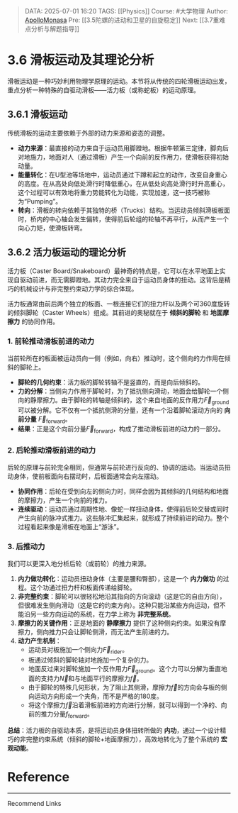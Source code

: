 > DATA: 2025-07-01 16:20
> TAGS: [[Physics]]
> Course: #大学物理
> Author: [ApolloMonasa](https://github.com/ApolloMonasa)
> Pre: [[3.5陀螺的进动和卫星的自旋稳定]]
> Next: [[3.7重难点分析与解题指导]]

# 3.6 滑板运动及其理论分析
滑板运动是一种巧妙利用物理学原理的运动。本节将从传统的四轮滑板运动出发，重点分析一种特殊的自驱动滑板——活力板（或称蛇板）的运动原理。

## 3.6.1 滑板运动
传统滑板的运动主要依赖于外部的动力来源和姿态的调整。
*   **动力来源**：最直接的动力来自于运动员用脚蹬地。根据牛顿第三定律，脚向后对地施力，地面对人（通过滑板）产生一个向前的反作用力，使滑板获得初始动量。
*   **能量转化**：在U型池等场地中，运动员通过下蹲和起立的动作，改变自身重心的高度。在从高处向低处滑行时降低重心，在从低处向高处滑行时升高重心，这个过程可以有效地将重力势能转化为动能，实现加速，这一技巧被称为“Pumping”。
*   **转向**：滑板的转向依赖于其独特的桥（Trucks）结构。当运动员倾斜滑板板面时，桥内的中心轴会发生偏转，使得前后轮组的轮轴不再平行，从而产生一个向心力矩，使滑板转弯。

## 3.6.2 活力板运动的理论分析
活力板（Caster Board/Snakeboard）最神奇的特点是，它可以在水平地面上实现自驱动前进，而无需脚蹬地。其动力完全来自于运动员身体的扭动。这背后是精巧的机械设计与非完整约束动力学的综合体现。

活力板通常由前后两个独立的板面、一根连接它们的扭力杆以及两个可360度旋转的倾斜脚轮（Caster Wheels）组成。其前进的奥秘就在于 **倾斜的脚轮** 和 **地面摩擦力** 的协同作用。

### 1. 前轮推动滑板前进的动力
当前轮所在的板面被运动员向一侧（例如，向右）推动时，这个侧向的力作用在倾斜的脚轮上。
*   **脚轮的几何约束**：活力板的脚轮转轴不是竖直的，而是向后倾斜的。
*   **力的分解**：当侧向力作用于脚轮时，为了抵抗侧向滑动，地面会给脚轮一个侧向的静摩擦力。由于脚轮的转轴是倾斜的，这个来自地面的反作用力$\vec{F}_{\text{ground}}$可以被分解。它不仅有一个抵抗侧滑的分量，还有一个沿着脚轮滚动方向的 **向前分量** $\vec{F}_{\text{forward}}$。
*   **结果**：正是这个向前分量$\vec{F}_{\text{forward}}$，构成了推动滑板前进的动力的一部分。

### 2. 后轮推动滑板前进的动力
后轮的原理与前轮完全相同，但通常与前轮进行反向的、协调的运动。当运动员扭动身体，使前板面向右摆动时，后板面通常会向左摆动。
*   **协同作用**：后轮在受到向左的侧向力时，同样会因为其倾斜的几何结构和地面的摩擦力，产生一个向前的推力。
*   **连续驱动**：运动员通过周期性地、像蛇一样扭动身体，使得前后轮交替或同时产生向前的脉冲式推力。这些脉冲汇集起来，就形成了持续前进的动力。整个过程看起来像是滑板在地面上“游泳”。

### 3. 后推动力
我们可以更深入地分析后轮（或前轮）的推力来源。
1.  **内力做功转化**：运动员扭动身体（主要是腰和臀部），这是一个 **内力做功** 的过程。这个功通过扭力杆和板面传递给脚轮。
2.  **非完整约束**：脚轮可以很轻松地沿其指向的方向滚动（这是它的自由方向），但很难发生侧向滑动（这是它的约束方向）。这种只能沿某些方向运动，但不能沿另一些方向运动的系统，在力学上称为 **非完整系统**。
3.  **摩擦力的关键作用**：正是地面的 **静摩擦力** 提供了这种侧向约束。如果没有摩擦力，侧向推力只会让脚轮侧滑，而无法产生前进的力。
4.  **动力产生机制**：
    *   运动员对板施加一个侧向力$\vec{F}_{\text{rider}}$。
    *   板通过倾斜的脚轮轴对地施加一个复杂的力。
    *   地面反过来对脚轮施加一个反作用力$\vec{F}_{\text{ground}}$。这个力可以分解为垂直地面的支持力$\vec{N}$和与地面平行的摩擦力$\vec{f}$。
    *   由于脚轮的特殊几何形状，为了阻止其侧滑，摩擦力$\vec{f}$的方向会与板的侧向运动方向形成一个夹角，而不是严格的180度。
    *   将这个摩擦力$\vec{f}$沿着滑板前进的方向进行分解，就可以得到一个净的、向前的推力分量$f_{\text{forward}}$。
    
**总结**：活力板的自驱动本质，是将运动员身体扭转所做的 **内功**，通过一个设计精巧的非完整约束系统（倾斜的脚轮+地面摩擦力），高效地转化为了整个系统的 **宏观动能**。

# Reference

---
Recommend Links